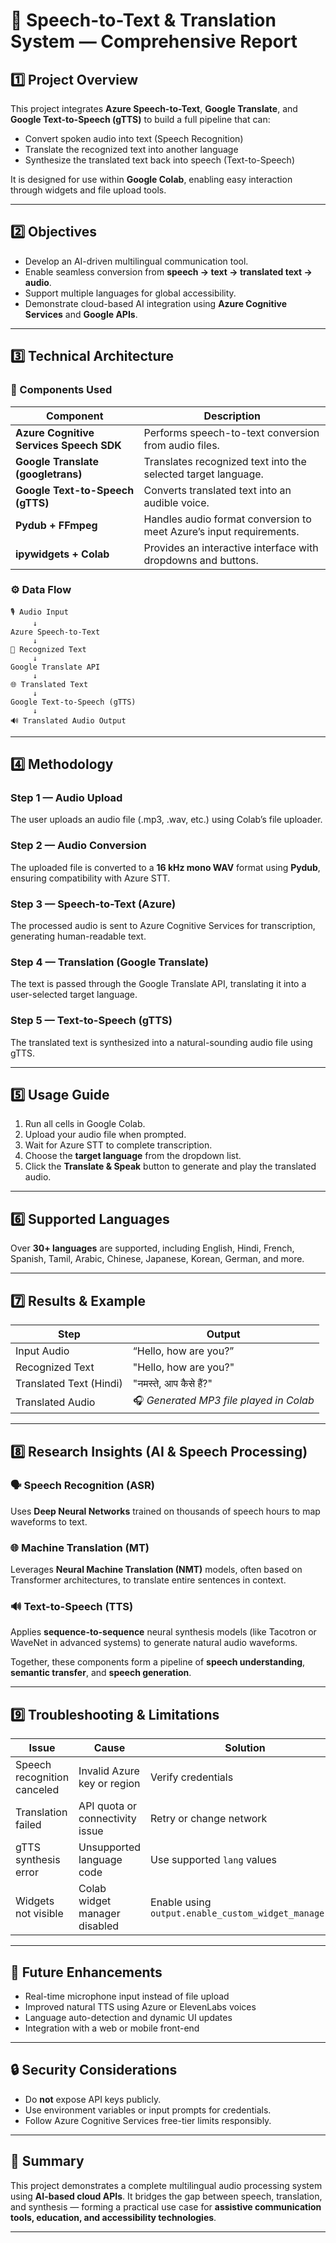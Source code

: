 # 🎤 Speech-to-Text & Translation System — Comprehensive Report

## 1️⃣ Project Overview

This project integrates **Azure Speech-to-Text**, **Google Translate**, and **Google Text-to-Speech (gTTS)** to build a full pipeline that can:
- Convert spoken audio into text (Speech Recognition)
- Translate the recognized text into another language
- Synthesize the translated text back into speech (Text-to-Speech)

It is designed for use within **Google Colab**, enabling easy interaction through widgets and file upload tools.

---

## 2️⃣ Objectives

- Develop an AI-driven multilingual communication tool.
- Enable seamless conversion from **speech → text → translated text → audio**.
- Support multiple languages for global accessibility.
- Demonstrate cloud-based AI integration using **Azure Cognitive Services** and **Google APIs**.

---

## 3️⃣ Technical Architecture

### 🧠 Components Used

| Component | Description |
|------------|--------------|
| **Azure Cognitive Services Speech SDK** | Performs speech-to-text conversion from audio files. |
| **Google Translate (googletrans)** | Translates recognized text into the selected target language. |
| **Google Text-to-Speech (gTTS)** | Converts translated text into an audible voice. |
| **Pydub + FFmpeg** | Handles audio format conversion to meet Azure’s input requirements. |
| **ipywidgets + Colab** | Provides an interactive interface with dropdowns and buttons. |

### ⚙️ Data Flow

```
🎙️ Audio Input
     ↓
Azure Speech-to-Text
     ↓
📝 Recognized Text
     ↓
Google Translate API
     ↓
🌐 Translated Text
     ↓
Google Text-to-Speech (gTTS)
     ↓
🔊 Translated Audio Output
```

---

## 4️⃣ Methodology

### Step 1 — Audio Upload
The user uploads an audio file (.mp3, .wav, etc.) using Colab’s file uploader.

### Step 2 — Audio Conversion
The uploaded file is converted to a **16 kHz mono WAV** format using **Pydub**, ensuring compatibility with Azure STT.

### Step 3 — Speech-to-Text (Azure)
The processed audio is sent to Azure Cognitive Services for transcription, generating human-readable text.

### Step 4 — Translation (Google Translate)
The text is passed through the Google Translate API, translating it into a user-selected target language.

### Step 5 — Text-to-Speech (gTTS)
The translated text is synthesized into a natural-sounding audio file using gTTS.

---

## 5️⃣ Usage Guide

1. Run all cells in Google Colab.
2. Upload your audio file when prompted.
3. Wait for Azure STT to complete transcription.
4. Choose the **target language** from the dropdown list.
5. Click the **Translate & Speak** button to generate and play the translated audio.

---

## 6️⃣ Supported Languages

Over **30+ languages** are supported, including English, Hindi, French, Spanish, Tamil, Arabic, Chinese, Japanese, Korean, German, and more.

---

## 7️⃣ Results & Example

| Step | Output |
|------|--------|
| Input Audio | “Hello, how are you?” |
| Recognized Text | "Hello, how are you?" |
| Translated Text (Hindi) | "नमस्ते, आप कैसे हैं?" |
| Translated Audio | 🎧 *Generated MP3 file played in Colab* |

---

## 8️⃣ Research Insights (AI & Speech Processing)

### 🗣️ Speech Recognition (ASR)
Uses **Deep Neural Networks** trained on thousands of speech hours to map waveforms to text.

### 🌐 Machine Translation (MT)
Leverages **Neural Machine Translation (NMT)** models, often based on Transformer architectures, to translate entire sentences in context.

### 🔊 Text-to-Speech (TTS)
Applies **sequence-to-sequence** neural synthesis models (like Tacotron or WaveNet in advanced systems) to generate natural audio waveforms.

Together, these components form a pipeline of **speech understanding**, **semantic transfer**, and **speech generation**.

---

## 9️⃣ Troubleshooting & Limitations

| Issue | Cause | Solution |
|--------|--------|----------|
| Speech recognition canceled | Invalid Azure key or region | Verify credentials |
| Translation failed | API quota or connectivity issue | Retry or change network |
| gTTS synthesis error | Unsupported language code | Use supported `lang` values |
| Widgets not visible | Colab widget manager disabled | Enable using `output.enable_custom_widget_manager()` |

---

## 🔮 Future Enhancements

- Real-time microphone input instead of file upload  
- Improved natural TTS using Azure or ElevenLabs voices  
- Language auto-detection and dynamic UI updates  
- Integration with a web or mobile front-end  

---

## 🔒 Security Considerations

- Do **not** expose API keys publicly.  
- Use environment variables or input prompts for credentials.  
- Follow Azure Cognitive Services free-tier limits responsibly.

---

## 🧾 Summary

This project demonstrates a complete multilingual audio processing system using **AI-based cloud APIs**. It bridges the gap between speech, translation, and synthesis — forming a practical use case for **assistive communication tools, education, and accessibility technologies**.

---


